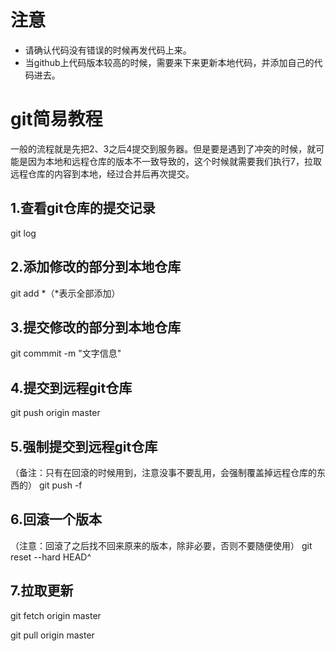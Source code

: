 # 注意

 - 请确认代码没有错误的时候再发代码上来。
 - 当github上代码版本较高的时候，需要来下来更新本地代码，并添加自己的代码进去。

# git简易教程

一般的流程就是先把2、3之后4提交到服务器。但是要是遇到了冲突的时候，就可能是因为本地和远程仓库的版本不一致导致的，这个时候就需要我们执行7，拉取远程仓库的内容到本地，经过合并后再次提交。

## 1.查看git仓库的提交记录
git log

## 2.添加修改的部分到本地仓库
git add *（*表示全部添加）

## 3.提交修改的部分到本地仓库
git commmit -m "文字信息"

## 4.提交到远程git仓库
git push origin master

## 5.强制提交到远程git仓库
（备注：只有在回滾的时候用到，注意没事不要乱用，会强制覆盖掉远程仓库的东西的）
git push -f

## 6.回滾一个版本
（注意：回滾了之后找不回来原来的版本，除非必要，否则不要随便使用）
git reset --hard HEAD^

## 7.拉取更新
git fetch origin master

git pull origin master
